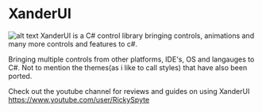 # XanderUI
![alt text](https://s7.postimg.cc/9dt20e4yz/XUIWallpaper.jpg)
XanderUI is a C# control library bringing controls, animations and many more controls and features to c#.

Bringing multiple controls from other platforms, IDE's, OS and langauges to C#.
Not to mention the themes(as i like to call styles) that have also been ported.

Check out the youtube channel for reviews and guides on using XanderUI
https://www.youtube.com/user/RickySpyte